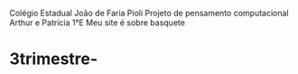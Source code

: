 Colégio Estadual João de Faria Pioli
Projeto de pensamento computacional
Arthur e Patrícia
1°E
Meu site é sobre basquete
# 3trimestre-
